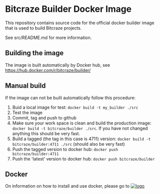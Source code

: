 # Bitcraze Builder Docker Image

This repository contains source code for the official docker builder image
that is used to build Bitcraze projects.

See src/README.md for more information.

## Building the image

The image is built automatically by Docker hub, see
https://hub.docker.com/r/bitcraze/builder/

## Manual build

If the image can not be built automatically follow this procedure:
1. Buid a local image for test: `docker build -t my_builder ./src`
1. Test the image
1. Commit, tag and push to github
1. Make sure your work space is clean and build the production image: `docker build -t bitcraze/builder ./src`. If you have not changed anything this should be very fast.
1. Build a tagged (the tag in this case is 4711) version: `docker build -t bitcraze/builder:4711 ./src` (should also be very fast)
1. Push the tagged version to docker hub: `docker push bitcraze/builder:4711`
1. Push the 'latest' version to docker hub: `docker push bitcraze/builder`


## Docker

On information on how to install and use docker, please go to
[![logo](https://www.docker.com/sites/all/themes/docker/assets/images/logo.png)](https://www.docker.com/)
